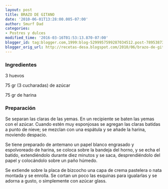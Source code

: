 ```yaml
---
layout: post
title: BRAZO DE GITANO
date: '2010-06-01T13:28:00.005-07:00'
author: Smurf Dad
categories:
- Postres y dulces
modified_time: '2016-03-16T01:53:13.870-07:00'
blogger_id: tag:blogger.com,1999:blog-5299957599287034512.post-789538732391177500
blogger_orig_url: http://recetas-desa.blogspot.com/2010/06/brazo-de-gitano.html
---
```


<h3>Ingredientes</h3>
3 huevos

75 gr (3 cucharadas) de azúcar

75 gr de harina

<h3>Preparación</h3>
Se separan las claras de las yemas. En un recipiente se baten las yemas con el azúcar. Cuando estén muy esponjosas se agregan las claras batidas a punto de nieve; se mezclan con una espátula y se añade la harina, moviendo despacio.

Se tiene preparado de antemano un papel blanco engrasado y espolvoreado de harina, se coloca sobre la bandeja del horno, y se echa el batido, extendiéndolo durante diez minutos y se saca, desprendiéndolo del papel y colocándolo sobre un paño húmedo.

Se extiende sobre la placa de bizcocho una capa de crema pastelera o nata montada y se enrolla. Se cortan un poco las esquinas para igualarlas y se adorna a gusto, o simplemente con azúcar glass.
